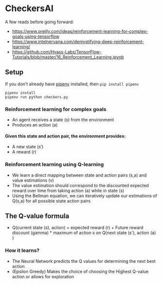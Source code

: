 # CheckersAI
A few reads before going forward:
- https://www.oreilly.com/ideas/reinforcement-learning-for-complex-goals-using-tensorflow
- https://www.intelnervana.com/demystifying-deep-reinforcement-learning/
- https://github.com/Hvass-Labs/TensorFlow-Tutorials/blob/master/16_Reinforcement_Learning.ipynb

## Setup

If you don't already have [pipenv](https://docs.pipenv.org/basics/) installed, then ```pip install pipenv```

```
pipenv install
pipenv run python checkers.py
```

### Reinforcement learning for complex goals
- An agent receives a state (s) from the environment
- Produces an action (a)
#### Given this state and action pair, the environment provides:
- A new state (s′)
- A reward (r)

### Reinforcement learning using Q-learning
- We learn a direct mapping between state and action pairs (s,a) and value estimations (v)
- The value estimation should correspond to the discounted expected reward over time from taking action (a) while in state (s)
- Using the Bellman equation, we can iteratively update our estimations of Q(s,a) for all possible state action pairs

## The Q-value formula
- Q(current state (s), action) = expected reward (r) + Future reward discount (gamma) * maximum of action s on Q(next state (s'), action (a) )

### How it learns?
- The Neural Network predicts the Q values for determining the next best action
- (Epsilon Greedy) Makes the choice of choosing the Highest Q-value action or allows for exploration
